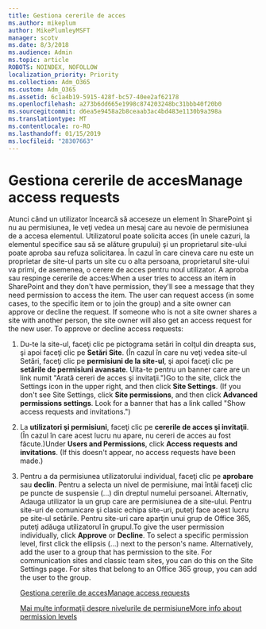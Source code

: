 ```yaml
---
title: Gestiona cererile de acces
ms.author: mikeplum
author: MikePlumleyMSFT
manager: scotv
ms.date: 8/3/2018
ms.audience: Admin
ms.topic: article
ROBOTS: NOINDEX, NOFOLLOW
localization_priority: Priority
ms.collection: Adm_O365
ms.custom: Adm_O365
ms.assetid: 6c1a4b19-5915-428f-bc57-40ee2af62178
ms.openlocfilehash: a273b6dd665e1998c874203248bc31bbb40f20b0
ms.sourcegitcommit: d6ea5e9458a2b8ceaab3ac4bd483e1130b9a398a
ms.translationtype: MT
ms.contentlocale: ro-RO
ms.lasthandoff: 01/15/2019
ms.locfileid: "28307663"
---
```

# <a name="manage-access-requests"></a><span data-ttu-id="899c6-102">Gestiona cererile de acces</span><span class="sxs-lookup"><span data-stu-id="899c6-102">Manage access requests</span></span>

<span data-ttu-id="899c6-p101">Atunci când un utilizator încearcă să acceseze un element în SharePoint şi nu au permisiunea, le veţi vedea un mesaj care au nevoie de permisiunea de a accesa elementul. Utilizatorul poate solicita acces (în unele cazuri, la elementul specifice sau să se alăture grupului) şi un proprietarul site-ului poate aproba sau refuza solicitarea. În cazul în care cineva care nu este un proprietar de site-ul parts un site cu o alta persoana, proprietarul site-ului va primi, de asemenea, o cerere de acces pentru noul utilizator. A aproba sau respinge cererile de acces:</span><span class="sxs-lookup"><span data-stu-id="899c6-p101">When a user tries to access an item in SharePoint and they don't have permission, they'll see a message that they need permission to access the item. The user can request access (in some cases, to the specific item or to join the group) and a site owner can approve or decline the request. If someone who is not a site owner shares a site with another person, the site owner will also get an access request for the new user. To approve or decline access requests:</span></span>
  
1. <span data-ttu-id="899c6-p102">Du-te la site-ul, faceţi clic pe pictograma setări în colţul din dreapta sus, şi apoi faceţi clic pe **Setări Site**. (În cazul în care nu veţi vedea site-ul Setări, faceţi clic pe **permisiuni de la site-ul**, şi apoi faceţi clic pe **setările de permisiuni avansate**. Uita-te pentru un banner care are un link numit "Arată cereri de acces şi invitaţii.")</span><span class="sxs-lookup"><span data-stu-id="899c6-p102">Go to the site, click the Settings icon in the upper right, and then click **Site Settings**. (If you don't see Site Settings, click **Site permissions**, and then click **Advanced permissions settings**. Look for a banner that has a link called "Show access requests and invitations.")</span></span>
    
2. <span data-ttu-id="899c6-p103">La **utilizatori şi permisiuni**, faceţi clic pe **cererile de acces şi invitaţii**. (În cazul în care acest lucru nu apare, nu cereri de acces au fost făcute.)</span><span class="sxs-lookup"><span data-stu-id="899c6-p103">Under **Users and Permissions**, click **Access requests and invitations**. (If this doesn't appear, no access requests have been made.)</span></span>
    
3. <span data-ttu-id="899c6-p104">Pentru a da permisiunea utilizatorului individual, faceţi clic pe **aprobare** sau **declin**. Pentru a selecta un nivel de permisiune, mai întâi faceţi clic pe puncte de suspensie (...) din dreptul numelui persoanei. Alternativ, Adauga utilizator la un grup care are permisiunea de a site-ului. Pentru site-uri de comunicare şi clasic echipa site-uri, puteţi face acest lucru pe site-ul setările. Pentru site-uri care aparţin unui grup de Office 365, puteţi adăuga utilizatorul în grupul.</span><span class="sxs-lookup"><span data-stu-id="899c6-p104">To give the user permission individually, click **Approve** or **Decline**. To select a specific permission level, first click the ellipsis (...) next to the person's name. Alternatively, add the user to a group that has permission to the site. For communication sites and classic team sites, you can do this on the Site Settings page. For sites that belong to an Office 365 group, you can add the user to the group.</span></span>
    
    [<span data-ttu-id="899c6-117">Gestiona cererile de acces</span><span class="sxs-lookup"><span data-stu-id="899c6-117">Manage access requests </span></span>](https://go.microsoft.com/fwlink/?linkid=2008747)
    
    [<span data-ttu-id="899c6-118">Mai multe informaţii despre nivelurile de permisiune</span><span class="sxs-lookup"><span data-stu-id="899c6-118">More info about permission levels</span></span>](https://go.microsoft.com/fwlink/?linkid=867071)
    

